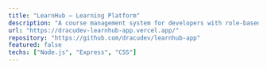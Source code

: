 ```yaml
---
title: "LearnHub – Learning Platform"
description: "A course management system for developers with role-based access control. Includes dynamic course creation, authentication with JWT, a student dashboard for progress tracking, and an MVC architecture. Built with Node.js, Express, EJS, Sequelize, and MySQL."
url: "https://dracudev-learnhub-app.vercel.app/"
repository: "https://github.com/dracudev/learnhub-app"
featured: false
techs: ["Node.js", "Express", "CSS"]
---
```

